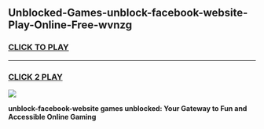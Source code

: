 
## Unblocked-Games-unblock-facebook-website-Play-Online-Free-wvnzg
<h3>
<a href="https://premium76.site?title=unblock-facebook-website&ref=26A">CLICK TO PLAY</a></h3>
<hr>

<h3>
<a href="https://premium76.site?title=unblock-facebook-website&ref=26A">CLICK 2 PLAY</a>
  
</h3>

<a href="https://premium76.site?title=unblock-facebook-website&ref=26A"><img src="https://clearcache.store/games.png"></a>


**unblock-facebook-website games unblocked: Your Gateway to Fun and Accessible Online Gaming**
